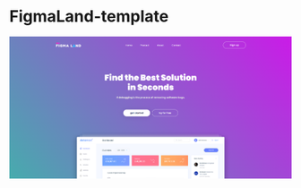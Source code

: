 # FigmaLand-template

<img width="800" src="https://github.com/Ja1z666/FigmaLand-template/blob/main/img/site_preview.png">